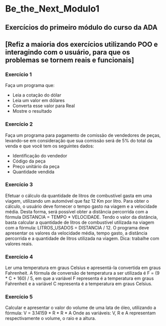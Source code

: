 # Be_the_Next_Modulo1
## Exercícios do primeiro módulo do curso da ADA 
## [Refiz a maioria dos exercícios utilizando POO e interagindo com o usuário, para que os problemas se tornem reais e funcionais]

### Exercício 1
Faça um programa que:
- Leia a cotação do dólar
- Leia um valor em dólares
- Converta esse valor para Real
- Mostre o resultado

### Exercício 2
Faça um programa para pagamento de comissão de vendedores de peças, levando-se em consideração que sua
comissão será de 5% do total da venda e que você tem os seguintes dados:
- Identificação do vendedor
- Código da peça
- Preço unitário da peça
- Quantidade vendida 

### Exercício 3
Efetuar o cálculo da quantidade de litros de combustível gasta em uma viagem, utilizando um automóvel que faz
12 Km por litro. Para obter o cálculo, o usuário deve fornecer o tempo gasto na viagem e a velocidade média.
Desta forma, será possível obter a distância percorrida com a fórmula DISTANCIA = TEMPO * VELOCIDADE.
Tendo o valor da distância, basta calcular a quantidade de litros de combustível utilizada na viagem com a
fórmula: LITROS_USADOS = DISTANCIA / 12. O programa deve apresentar os valores da velocidade média,
tempo gasto, a distância percorrida e a quantidade de litros utilizada na viagem. Dica: trabalhe com valores reais.

### Exercício 4
Ler uma temperatura em graus Celsius e apresentá-Ia convertida em graus Fahrenheit. A fórmula de conversão de
temperatura a ser utilizada é F = (9 * C + 160) / 5, em que a variável F representa é a temperatura em graus
Fahrenheit e a variável C representa é a temperatura em graus Celsius. 

### Exercício 5
Calcular e apresentar o valor do volume de uma lata de óleo, utilizando a fórmula:
V = 3.14159 * R * R * A
Onde as variáveis: V, R e A representam respectivamente o volume, o raio e a altura. 